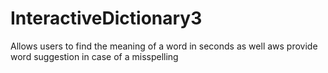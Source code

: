 # InteractiveDictionary3
Allows users to find the meaning of a word in seconds as well aws provide word suggestion in case of a misspelling
